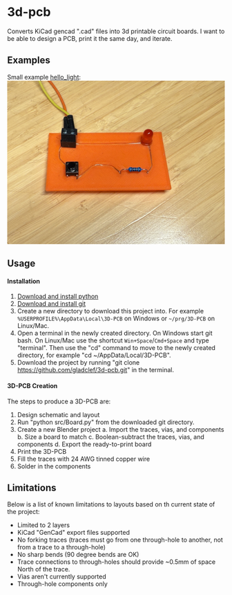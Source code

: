 # 3d-pcb
Converts KiCad gencad ".cad" files into 3d printable circuit boards. I want to be able to design a PCB, print it the same day, and iterate.

## Examples

Small example [hello_light](/examples/hello_light/):
<img src="/examples/hello_light/images/6_fabbed.JPG" width="600" />

## Usage

#### Installation

1. [Download and install python](https://www.python.org/downloads/)
2. [Download and install git](https://git-scm.com/downloads)
3. Create a new directory to download this project into. For example `%USERPROFILE%\AppData\Local\3D-PCB` on Windows or `~/prg/3D-PCB` on Linux/Mac.
4. Open a terminal in the newly created directory. On Windows start git bash. On Linux/Mac use the shortcut `Win+Space`/`Cmd+Space` and type "terminal". Then use the "cd" command to move to the newly created directory, for example "cd ~/AppData/Local/3D-PCB".
5. Download the project by running "git clone https://github.com/gladclef/3d-pcb.git" in the terminal.

#### 3D-PCB Creation

The steps to produce a 3D-PCB are:

1. Design schematic and layout
2. Run "python src/Board.py" from the downloaded git directory.
3. Create a new Blender project
    a. Import the traces, vias, and components
    b. Size a board to match
    c. Boolean-subtract the traces, vias, and components
    d. Export the ready-to-print board
4. Print the 3D-PCB
5. Fill the traces with 24 AWG tinned copper wire
6. Solder in the components

## Limitations

Below is a list of known limitations to layouts based on th current state of the project:

- Limited to 2 layers
- KiCad "GenCad" export files supported
- No forking traces (traces must go from one through-hole to another, not from a trace to a through-hole)
- No sharp bends (90 degree bends are OK)
- Trace connections to through-holes should provide ~0.5mm of space North of the trace.
- Vias aren't currently supported
- Through-hole components only
